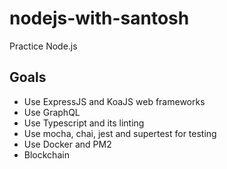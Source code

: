 # nodejs-with-santosh

Practice Node.js

## Goals

- Use ExpressJS and KoaJS web frameworks
- Use GraphQL
- Use Typescript and its linting
- Use mocha, chai, jest and supertest for testing
- Use Docker and PM2
- Blockchain

